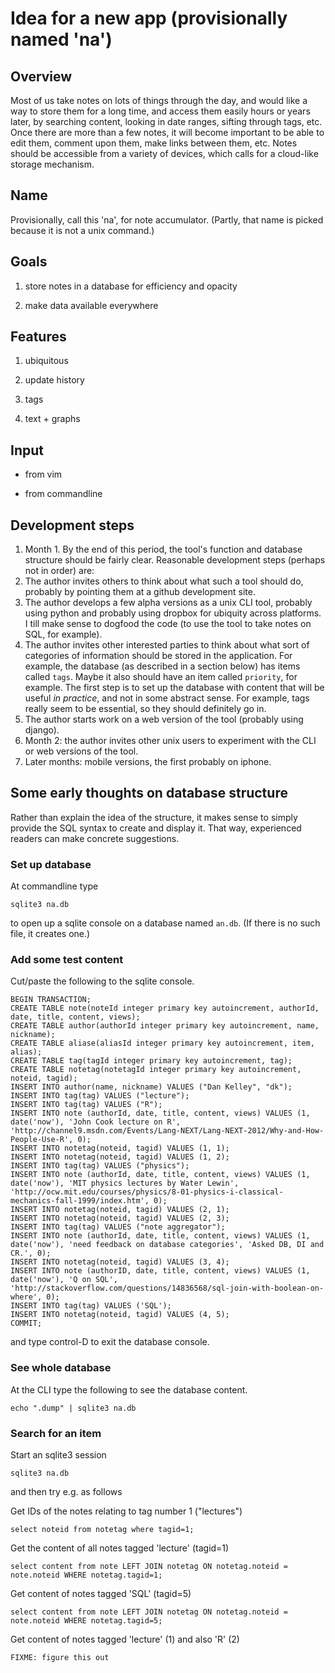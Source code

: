# Idea for a new app (provisionally named 'na')

## Overview

Most of us take notes on lots of things through the day, and would like a way
to store them for a long time, and access them easily hours or years later, by
searching content, looking in date ranges, sifting through tags, etc.  Once
there are more than a few notes, it will become important to be able to edit
them, comment upon them, make links between them, etc.  Notes should be
accessible from a variety of devices, which calls for a cloud-like storage
mechanism.


## Name

Provisionally, call this 'na', for note accumulator.  (Partly, that name is
picked because it is not a unix command.)


## Goals

1. store notes in a database for efficiency and opacity

2. make data available everywhere


## Features

1. ubiquitous

2. update history

3. tags

4. text + graphs

## Input

* from vim

* from commandline


## Development steps

1. Month 1.  By the end of this period, the tool's function and database
   structure should be fairly clear.  Reasonable development steps (perhaps not
in order) are:
  1. The author invites others to think about what such a tool should do,
probably by pointing them at a github development site.
  2. The author develops a few alpha versions as a unix CLI tool, probably
using python and probably using dropbox for ubiquity across platforms.  I till
make sense to dogfood the code (to use the tool to take notes on SQL, for
example).
  3. The author invites other interested parties to think about what sort of
categories of information should be stored in the application.  For example,
the database (as described in a section below) has items called ``tags``.
Maybe it also should have an item called ``priority``, for example.  The first
step is to set up the database with content that will be useful *in practice*,
and not in some abstract sense.  For example, tags really seem to be essential,
so they should definitely go in.
  4. The author starts work on a web version of the tool (probably using django).
2. Month 2: the author invites other unix users to experiment with the CLI or
   web versions of the tool.
3. Later months: mobile versions, the first probably on iphone.


## Some early thoughts on database structure

Rather than explain the idea of the structure, it makes sense to simply provide
the SQL syntax to create and display it.  That way, experienced readers can
make concrete suggestions.

### Set up database

At commandline type

    sqlite3 na.db

to open up a sqlite console on a database named ``an.db``.  (If there is no
such file, it creates one.)

### Add some test content

Cut/paste the following to the sqlite console.

    BEGIN TRANSACTION;
    CREATE TABLE note(noteId integer primary key autoincrement, authorId, date, title, content, views);
    CREATE TABLE author(authorId integer primary key autoincrement, name, nickname);
    CREATE TABLE aliase(aliasId integer primary key autoincrement, item, alias);
    CREATE TABLE tag(tagId integer primary key autoincrement, tag);
    CREATE TABLE notetag(notetagId integer primary key autoincrement, noteid, tagid);
    INSERT INTO author(name, nickname) VALUES ("Dan Kelley", "dk");
    INSERT INTO tag(tag) VALUES ("lecture");
    INSERT INTO tag(tag) VALUES ("R");
    INSERT INTO note (authorId, date, title, content, views) VALUES (1, date('now'), 'John Cook lecture on R', 'http://channel9.msdn.com/Events/Lang-NEXT/Lang-NEXT-2012/Why-and-How-People-Use-R', 0);
    INSERT INTO notetag(noteid, tagid) VALUES (1, 1);
    INSERT INTO notetag(noteid, tagid) VALUES (1, 2);
    INSERT INTO tag(tag) VALUES ("physics");
    INSERT INTO note (authorId, date, title, content, views) VALUES (1, date('now'), 'MIT physics lectures by Water Lewin', 'http://ocw.mit.edu/courses/physics/8-01-physics-i-classical-mechanics-fall-1999/index.htm', 0);
    INSERT INTO notetag(noteid, tagid) VALUES (2, 1);
    INSERT INTO notetag(noteid, tagid) VALUES (2, 3);
    INSERT INTO tag(tag) VALUES ("note aggregator");
    INSERT INTO note (authorId, date, title, content, views) VALUES (1, date('now'), 'need feedback on database categories', 'Asked DB, DI and CR.', 0);
    INSERT INTO notetag(noteid, tagid) VALUES (3, 4);
    INSERT INTO note (authorID, date, title, content, views) VALUES (1, date('now'), 'Q on SQL', 'http://stackoverflow.com/questions/14836568/sql-join-with-boolean-on-where', 0);
    INSERT INTO tag(tag) VALUES ('SQL');
    INSERT INTO notetag(noteid, tagid) VALUES (4, 5);
    COMMIT;

and type control-D to exit the database console.

### See whole database

At the CLI type the following to see the database content.

    echo ".dump" | sqlite3 na.db

### Search for an item

Start an sqlite3 session

    sqlite3 na.db

and then try e.g. as follows

Get IDs of the notes relating to tag number 1 ("lectures")

    select noteid from notetag where tagid=1;

Get the content of all notes tagged 'lecture' (tagid=1)

    select content from note LEFT JOIN notetag ON notetag.noteid = note.noteid WHERE notetag.tagid=1;

Get content of notes tagged 'SQL' (tagid=5)

    select content from note LEFT JOIN notetag ON notetag.noteid = note.noteid WHERE notetag.tagid=5;

Get content of notes tagged 'lecture' (1) and also 'R' (2)

    FIXME: figure this out

